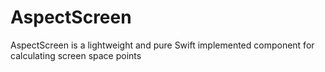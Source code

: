 # AspectScreen

AspectScreen is a lightweight and pure Swift implemented component for calculating screen space points
